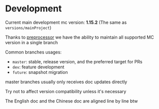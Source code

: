 # Development

Current main development mc version: **1.15.2** (The same as `versions/mainProject`)

Thanks to [preprocessor](https://github.com/ReplayMod/preprocessor) we have the ability to maintain all supported MC version in a single branch

Common branches usages:

- `master`: stable, release version, and the preferred target for PRs
- `dev`: feature development
- `future`: snapshot migration

master branches usually only receives doc updates directly

Try not to affect version compatibility unless it's necessary

The English doc and the Chinese doc are aligned line by line btw
